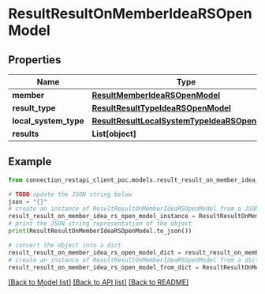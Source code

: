 # ResultResultOnMemberIdeaRSOpenModel


## Properties

Name | Type | Description | Notes
------------ | ------------- | ------------- | -------------
**member** | [**ResultMemberIdeaRSOpenModel**](ResultMemberIdeaRSOpenModel.md) |  | [optional] 
**result_type** | [**ResultResultTypeIdeaRSOpenModel**](ResultResultTypeIdeaRSOpenModel.md) |  | [optional] 
**local_system_type** | [**ResultResultLocalSystemTypeIdeaRSOpenModel**](ResultResultLocalSystemTypeIdeaRSOpenModel.md) |  | [optional] 
**results** | **List[object]** |  | [optional] 

## Example

```python
from connection_restapi_client_poc.models.result_result_on_member_idea_rs_open_model import ResultResultOnMemberIdeaRSOpenModel

# TODO update the JSON string below
json = "{}"
# create an instance of ResultResultOnMemberIdeaRSOpenModel from a JSON string
result_result_on_member_idea_rs_open_model_instance = ResultResultOnMemberIdeaRSOpenModel.from_json(json)
# print the JSON string representation of the object
print(ResultResultOnMemberIdeaRSOpenModel.to_json())

# convert the object into a dict
result_result_on_member_idea_rs_open_model_dict = result_result_on_member_idea_rs_open_model_instance.to_dict()
# create an instance of ResultResultOnMemberIdeaRSOpenModel from a dict
result_result_on_member_idea_rs_open_model_from_dict = ResultResultOnMemberIdeaRSOpenModel.from_dict(result_result_on_member_idea_rs_open_model_dict)
```
[[Back to Model list]](../README.md#documentation-for-models) [[Back to API list]](../README.md#documentation-for-api-endpoints) [[Back to README]](../README.md)



